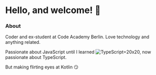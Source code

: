 # Hello, and welcome! 👋

### About

Coder and ex-student at Code Academy Berlin. Love technology and anything related.

Passionate about JavaScript until I learned ![TypeScript](https://www.typescriptlang.org/icons/icon-48x48.png?v=8944a05a8b601855de116c8a56d3b3ae)=20x20, now passionate about TypeScript. 

But making flirting eyes at Kotlin 😏


